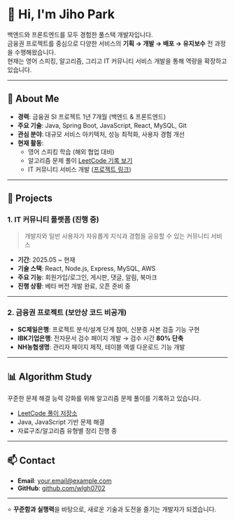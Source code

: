 # 👋 Hi, I'm Jiho Park  

백엔드와 프론트엔드를 모두 경험한 풀스택 개발자입니다.  
금융권 프로젝트를 중심으로 다양한 서비스의 **기획 → 개발 → 배포 → 유지보수** 전 과정을 수행해왔습니다.  
현재는 영어 스피킹, 알고리즘, 그리고 IT 커뮤니티 서비스 개발을 통해 역량을 확장하고 있습니다.  

---

## 🚀 About Me
- **경력**: 금융권 SI 프로젝트 1년 7개월 (백엔드 & 프론트엔드)
- **주요 기술**: Java, Spring Boot, JavaScript, React, MySQL, Git
- **관심 분야**: 대규모 서비스 아키텍처, 성능 최적화, 사용자 경험 개선
- **현재 활동**:
  - 영어 스피킹 학습 (해외 협업 대비)
  - 알고리즘 문제 풀이 [LeetCode 기록 보기](https://github.com/wlgh0702/Algorithm)
  - IT 커뮤니티 서비스 개발 ([프로젝트 링크](여기에_링크))

---

## 💼 Projects

### 1. IT 커뮤니티 플랫폼 (진행 중)
> 개발자와 일반 사용자가 자유롭게 지식과 경험을 공유할 수 있는 커뮤니티 서비스  
- **기간**: 2025.05 ~ 현재  
- **기술 스택**: React, Node.js, Express, MySQL, AWS  
- **주요 기능**: 회원가입/로그인, 게시판, 댓글, 알림, 북마크  
- **진행 상황**: 베타 버전 개발 완료, 오픈 준비 중  

---

### 2. 금융권 프로젝트 (보안상 코드 비공개)
- **SC제일은행**: 프로젝트 분석/설계 단계 참여, 신분증 사본 검출 기능 구현
- **IBK기업은행**: 전자문서 검수 페이지 개발 → 검수 시간 **80% 단축**
- **NH농협생명**: 관리자 페이지 제작, 테이블 엑셀 다운로드 기능 개발

---

## 📊 Algorithm Study
꾸준한 문제 해결 능력 강화를 위해 알고리즘 문제 풀이를 기록하고 있습니다.  
- [LeetCode 풀이 저장소](https://github.com/wlgh0702/Algorithm)  
- Java, JavaScript 기반 문제 해결  
- 자료구조/알고리즘 유형별 정리 진행 중

---

## 📫 Contact
- **Email**: your.email@example.com  
- **GitHub**: [github.com/wlgh0702](https://github.com/wlgh0702)

---

⭐ **꾸준함과 실행력**을 바탕으로, 새로운 기술과 도전을 즐기는 개발자가 되겠습니다.
